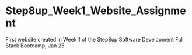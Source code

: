 # Step8up_Week1_Website_Assignment
First website created in Week 1 of the Step8up Software Development Full Stack Bootcamp, Jan 25
